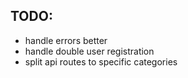 ## TODO:

- handle errors better
- handle double user registration
- split api routes to specific categories
